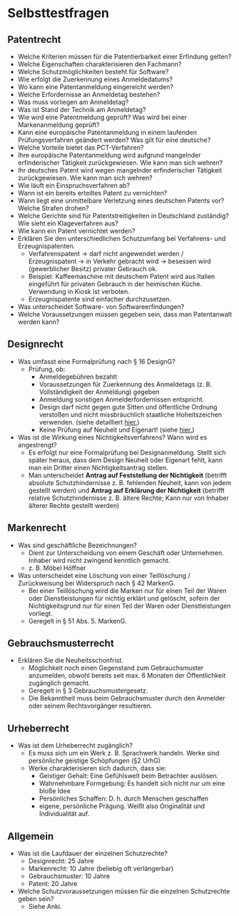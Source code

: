 # Selbsttestfragen

## Patentrecht

* Welche Kriterien müssen für die Patentierbarkeit einer Erfindung gelten?
* Welche Eigenschaften charakterisieren den Fachmann?
* Welche Schutzmöglichkeiten besteht für Software?
* Wie erfolgt die Zuerkennung eines Anmeldedatums?
* Wo kann eine Patentanmeldung eingereicht werden?
* Welche Erfordernisse an Anmeldetag bestehen?
* Was muss vorliegen am Anmeldetag?
* Was ist Stand der Technik am Anmeldetag?
* Wie wird eine Patentmeldung geprüft? Was wird bei einer Markenanmeldung geprüft?
* Kann eine europäische Patentanmeldung in einem laufenden Prüfungsverfahren geändert werden? Was gilt für eine deutsche?
* Welche Vorteile bietet das PCT-Verfahren?
* Ihre europäische Patentanmeldung wird aufgrund mangelnder erfinderischer Tätigkeit zurückgewiesen. Wie kann man sich wehren?
* Ihr deutsches Patent wird wegen mangelnder erfinderischer Tätigkeit zurückgewiesen. Wie kann man sich wehren?
* Wie läuft ein Einspruchsverfahren ab?
* Wann ist ein bereits erteiltes Patent zu vernichten?
* Wann liegt eine unmittelbare Verletzung eines deutschen Patents vor? Welche Strafen drohen?
* Welche Gerichte sind für Patentstreitigkeiten in Deutschland zuständig? Wie sieht ein Klageverfahren aus?
* Wie kann ein Patent vernichtet werden?
* Erklären Sie den unterschiedlichen Schutzumfang bei Verfahrens- und Erzeugnispatenten.
  * Verfahrenspatent &rightarrow; darf nicht angewendet werden  / Erzeugnispatent &rightarrow; in Verkehr gebracht wird &rightarrow; besessen wird (gewerblicher Besitz) privater Gebrauch ok.
  * Beispiel: Kaffeemaschine mit deutschem Patent wird aus Italien eingeführt für privaten Gebrauch in der heimischen Küche. Verwendung in Kiosk ist verboten.
  * Erzeugnispatente sind einfacher durchzusetzen.
* Was unterscheidet Software- von Softwareerfindungen?
* Welche Voraussetzungen müssen gegeben sein, dass man Patentanwalt werden kann?

## Designrecht

* Was umfasst eine Formalprüfung nach § 16 DesignG?
  * Prüfung, ob:
    * Anmeldegebühren bezahlt
    * Voraussetzungen für Zuerkennung des Anmeldetags (z. B. Vollständigkeit der Anmeldung) gegeben
    * Anmeldung sonstigen Anmelderfordernissen entspricht.
    * Design darf nicht gegen gute Sitten und öffentliche Ordnung verstoßen und nicht missbräuchlich staatliche Hoheitszeichen verwenden. (siehe detailliert [hier.](https://www.dpma.de/designs/pruefung_eintragung/index.html))
    * Keine Prüfung auf Neuheit und Eigenart! (siehe [hier.](https://www.dpma.de/designs/pruefung_eintragung/index.html))
* Was ist die Wirkung eines Nichtigkeitsverfahrens? Wann wird es angestrengt?
    * Es erfolgt nur eine Formalprüfung bei Designanmeldung. Stellt sich später heraus, dass dem Design Neuheit oder Eigenart fehlt, kann man ein Dritter einen Nichtigkeitsantrag stellen.
    * Man unterscheidet **Antrag auf Feststellung der Nichtigkeit** (betrifft absolute Schutzhindernisse z. B. fehlenden Neuheit, kann von jedem gestellt werden) und **Antrag auf Erklärung der Nichtigkeit** (betrifft relative Schutzhindernisse z. B. ältere Rechte; Kann nur von Inhaber älterer Rechte gestellt werden)

## Markenrecht

* Was sind geschäftliche Bezeichnungen?
  * Dient zur Unterscheidung von einem Geschäft oder Unternehmen. Inhaber wird nicht zwingend kenntlich gemacht.
  * z. B. Möbel Höffner
* Was unterscheidet eine Löschung von einer Teillöschung / Zurückweisung bei Widerspruch nach § 42 MarkenG.
  * Bei einer Teillöschung wird die Marken nur für einen Teil der Waren oder Dienstleistungen für nichtig erklärt und gelöscht, sofern der Nichtigkeitsgrund nur für einen Teil der Waren oder Dienstleistungen vorliegt.
  * Geregelt in § 51 Abs. 5. MarkenG.
  
## Gebrauchsmusterrecht

* Erklären Sie die Neuheitsschonfrist.
  * Möglichkeit noch einen Gegenstand zum Gebrauchsmuster anzumelden, obwohl bereits seit max. 6 Monaten der Öffentlichkeit zugänglich gemacht.
  * Geregelt in § 3 Gebrauchsmustergesetz.
  * Die Bekanntheit muss beim Gebrauchsmuster durch den Anmelder oder seinem Rechtsvorgänger resultieren.

## Urheberrecht

* Was ist dem Urheberrecht zugänglich?
  * Es muss sich um ein Werk z. B. Sprachwerk handeln. Werke sind persönliche geistige Schöpfungen (§2 UrhG)
  * Werke charakterisieren sich dadurch, dass sie:
    * Geistiger Gehalt: Eine Gefühlswelt beim Betrachter auslösen.
    * Wahrnehmbare Formgebung: Es handelt sich nicht nur um eine bloße Idee
    * Persönliches Schaffen: D. h. durch Menschen geschaffen
    * eigene, persönliche Prägung. Weißt also Originalität und Individualität auf.

## Allgemein

* Was ist die Laufdauer der einzelnen Schutzrechte?
  * Designrecht: 25 Jahre
  * Markenrecht: 10 Jahre (beliebig oft verlängerbar)
  * Gebrauchsmuster: 10 Jahre
  * Patent: 20 Jahre
* Welche Schutzvoraussetzungen müssen für die einzelnen Schutzrechte geben sein?
  * Siehe Anki.
